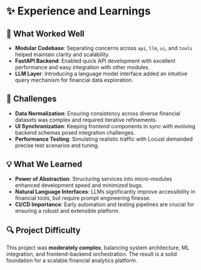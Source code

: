# ✨ Experience and Learnings

## 🌟 What Worked Well

* **Modular Codebase**: Separating concerns across `api`, `llm`, `ui`, and `tools` helped maintain clarity and scalability.
* **FastAPI Backend**: Enabled quick API development with excellent performance and easy integration with other modules.
* **LLM Layer**: Introducing a language model interface added an intuitive query mechanism for financial data exploration.

## 🧩 Challenges

* **Data Normalization**: Ensuring consistency across diverse financial datasets was complex and required iterative refinements.
* **UI Synchronization**: Keeping frontend components in sync with evolving backend schemas posed integration challenges.
* **Performance Testing**: Simulating realistic traffic with Locust demanded precise test scenarios and tuning.

## 💡 What We Learned

* **Power of Abstraction**: Structuring services into micro-modules enhanced development speed and minimized bugs.
* **Natural Language Interfaces**: LLMs significantly improve accessibility in financial tools, but require prompt engineering finesse.
* **CI/CD Importance**: Early automation and testing pipelines are crucial for ensuring a robust and extensible platform.

## 🔍 Project Difficulty

This project was **moderately complex**, balancing system architecture, ML integration, and frontend-backend orchestration. The result is a solid foundation for a scalable financial analytics platform.